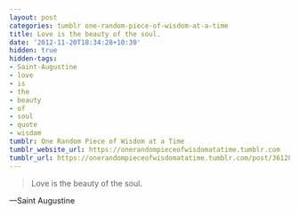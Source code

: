 ```yaml
---
layout: post
categories: tumblr one-random-piece-of-wisdom-at-a-time
title: Love is the beauty of the soul.
date: '2012-11-20T18:34:28+10:30'
hidden: true
hidden-tags:
- Saint-Augustine
- love
- is
- the
- beauty
- of
- soul
- quote
- wisdom
tumblr: One Random Piece of Wisdom at a Time
tumblr_website_url: https://onerandompieceofwisdomatatime.tumblr.com
tumblr_url: https://onerandompieceofwisdomatatime.tumblr.com/post/36128520366/love-is-the-beauty-of-the-soul
---
```

> Love is the beauty of the soul.

—Saint Augustine
